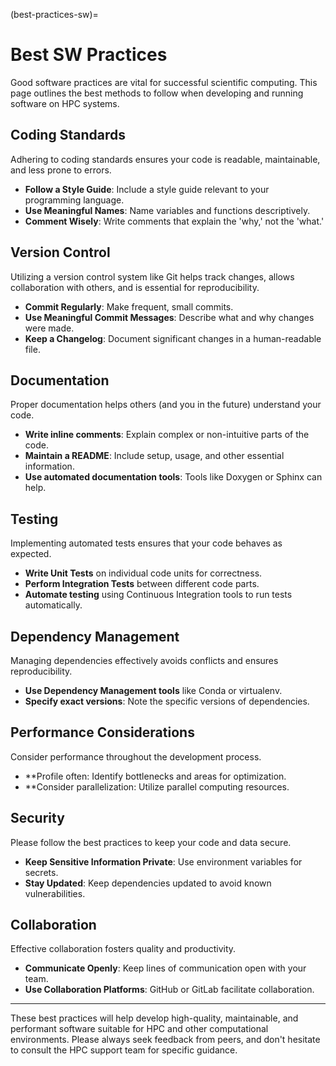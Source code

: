 (best-practices-sw)=
# Best SW Practices
Good software practices are vital for successful scientific computing. This page outlines the best methods to follow when developing and running software on HPC systems.


## Coding Standards

Adhering to coding standards ensures your code is readable, maintainable, and less prone to errors.

- **Follow a Style Guide**: Include a style guide relevant to your programming language.
- **Use Meaningful Names**: Name variables and functions descriptively.
- **Comment Wisely**: Write comments that explain the 'why,' not the 'what.'

## Version Control

Utilizing a version control system like Git helps track changes, allows collaboration with others, and is essential for reproducibility.

- **Commit Regularly**: Make frequent, small commits.
- **Use Meaningful Commit Messages**: Describe what and why changes were made.
- **Keep a Changelog**: Document significant changes in a human-readable file.

## Documentation

Proper documentation helps others (and you in the future) understand your code.

- **Write inline comments**: Explain complex or non-intuitive parts of the code.
- **Maintain a README**: Include setup, usage, and other essential information.
- **Use automated documentation tools**: Tools like Doxygen or Sphinx can help.

## Testing

Implementing automated tests ensures that your code behaves as expected.

- **Write Unit Tests** on individual code units for correctness.
- **Perform Integration Tests** between different code parts.
- **Automate testing** using Continuous Integration tools to run tests automatically.

## Dependency Management

Managing dependencies effectively avoids conflicts and ensures reproducibility.

- **Use Dependency Management tools** like Conda or virtualenv.
- **Specify exact versions**: Note the specific versions of dependencies.

## Performance Considerations

Consider performance throughout the development process.

- **Profile often: Identify bottlenecks and areas for optimization.
- **Consider parallelization: Utilize parallel computing resources.

## Security

Please follow the best practices to keep your code and data secure.

- **Keep Sensitive Information Private**: Use environment variables for secrets.
- **Stay Updated**: Keep dependencies updated to avoid known vulnerabilities.

## Collaboration

Effective collaboration fosters quality and productivity.

- **Communicate Openly**: Keep lines of communication open with your team.
- **Use Collaboration Platforms**: GitHub or GitLab facilitate collaboration.

---

These best practices will help develop high-quality, maintainable, and performant software suitable for HPC and other computational environments. Please always seek feedback from peers, and don't hesitate to consult the HPC support team for specific guidance.
